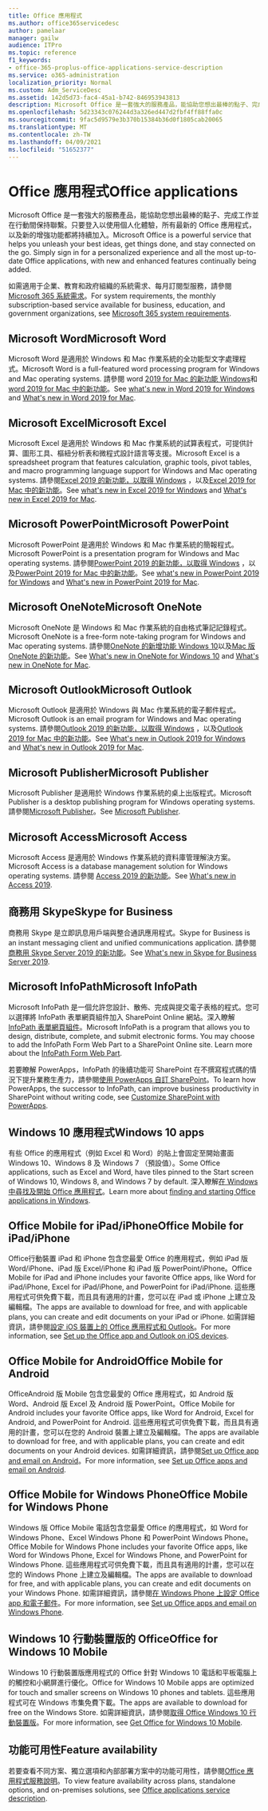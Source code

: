 ```yaml
---
title: Office 應用程式
ms.author: office365servicedesc
author: pamelaar
manager: gailw
audience: ITPro
ms.topic: reference
f1_keywords:
- office-365-proplus-office-applications-service-description
ms.service: o365-administration
localization_priority: Normal
ms.custom: Adm_ServiceDesc
ms.assetid: 142d5d73-fac4-45a1-b742-846953943813
description: Microsoft Office 是一套強大的服務產品，能協助您想出最棒的點子、完成工作並在行動間保持聯繫。只要登入以使用個人化體驗，所有最新的 Office 應用程式，以及新的增強功能都將持續加入。
ms.openlocfilehash: 5d23343c076244d3a326ed447d2fbf4ff88ffa0c
ms.sourcegitcommit: 9fac5d9579e3b370b15384b36d0f1805cab20065
ms.translationtype: MT
ms.contentlocale: zh-TW
ms.lasthandoff: 04/09/2021
ms.locfileid: "51652377"
---
```

# <a name="office-applications"></a><span data-ttu-id="6b738-104">Office 應用程式</span><span class="sxs-lookup"><span data-stu-id="6b738-104">Office applications</span></span>

<span data-ttu-id="6b738-p102">Microsoft Office 是一套強大的服務產品，能協助您想出最棒的點子、完成工作並在行動間保持聯繫。只要登入以使用個人化體驗，所有最新的 Office 應用程式，以及新的增強功能都將持續加入。</span><span class="sxs-lookup"><span data-stu-id="6b738-p102">Microsoft Office is a powerful service that helps you unleash your best ideas, get things done, and stay connected on the go. Simply sign in for a personalized experience and all the most up-to-date Office applications, with new and enhanced features continually being added.</span></span>
  
<span data-ttu-id="6b738-107">如需適用于企業、教育和政府組織的系統需求、每月訂閱型服務，請參閱[Microsoft 365 系統需求](https://products.office.com/office-system-requirements/#Office365forBEG)。</span><span class="sxs-lookup"><span data-stu-id="6b738-107">For system requirements, the monthly subscription-based service available for business, education, and government organizations, see [Microsoft 365 system requirements](https://products.office.com/office-system-requirements/#Office365forBEG).</span></span>
  
## <a name="microsoft-word"></a><span data-ttu-id="6b738-108">Microsoft Word</span><span class="sxs-lookup"><span data-stu-id="6b738-108">Microsoft Word</span></span>

<span data-ttu-id="6b738-109">Microsoft Word 是適用於 Windows 和 Mac 作業系統的全功能型文字處理程式。</span><span class="sxs-lookup"><span data-stu-id="6b738-109">Microsoft Word is a full-featured word processing program for Windows and Mac operating systems.</span></span> <span data-ttu-id="6b738-110">請參閱 word [2019 for Mac 的新功能 Windows](https://support.office.com/article/what-s-new-in-word-2019-for-windows-d3d31e5e-2bb8-4433-80bb-08279beef4b3)和[word 2019 for Mac 中的新功能](https://support.office.com/article/what-s-new-in-word-2019-for-mac-247e0cd4-a758-4b42-a157-42eb8853aef5)。</span><span class="sxs-lookup"><span data-stu-id="6b738-110">See [what's new in Word 2019 for Windows](https://support.office.com/article/what-s-new-in-word-2019-for-windows-d3d31e5e-2bb8-4433-80bb-08279beef4b3) and [What's new in Word 2019 for Mac](https://support.office.com/article/what-s-new-in-word-2019-for-mac-247e0cd4-a758-4b42-a157-42eb8853aef5).</span></span>
  
## <a name="microsoft-excel"></a><span data-ttu-id="6b738-111">Microsoft Excel</span><span class="sxs-lookup"><span data-stu-id="6b738-111">Microsoft Excel</span></span>

<span data-ttu-id="6b738-112">Microsoft Excel 是適用於 Windows 和 Mac 作業系統的試算表程式，可提供計算、圖形工具、樞紐分析表和微程式設計語言等支援。</span><span class="sxs-lookup"><span data-stu-id="6b738-112">Microsoft Excel is a spreadsheet program that features calculation, graphic tools, pivot tables, and macro programming language support for Windows and Mac operating systems.</span></span> <span data-ttu-id="6b738-113">請參閱[Excel 2019 的新功能，以取得 Windows](https://support.office.com/article/what-s-new-in-excel-2019-for-windows-5a201203-1155-4055-82a5-82bf0994631f) ，以及[Excel 2019 for Mac 中的新功能](https://support.office.com/article/what-s-new-in-excel-2019-for-mac-5ce129d3-9e5c-417f-9545-fb6f7b72674d)。</span><span class="sxs-lookup"><span data-stu-id="6b738-113">See [what's new in Excel 2019 for Windows](https://support.office.com/article/what-s-new-in-excel-2019-for-windows-5a201203-1155-4055-82a5-82bf0994631f) and [What's new in Excel 2019 for Mac](https://support.office.com/article/what-s-new-in-excel-2019-for-mac-5ce129d3-9e5c-417f-9545-fb6f7b72674d).</span></span>
  
## <a name="microsoft-powerpoint"></a><span data-ttu-id="6b738-114">Microsoft PowerPoint</span><span class="sxs-lookup"><span data-stu-id="6b738-114">Microsoft PowerPoint</span></span>

<span data-ttu-id="6b738-115">Microsoft PowerPoint 是適用於 Windows 和 Mac 作業系統的簡報程式。</span><span class="sxs-lookup"><span data-stu-id="6b738-115">Microsoft PowerPoint is a presentation program for Windows and Mac operating systems.</span></span> <span data-ttu-id="6b738-116">請參閱[PowerPoint 2019 的新功能，以取得 Windows](https://support.office.com/article/what-s-new-in-powerpoint-2019-for-windows-8355a56a-f643-42d2-8454-784fa9b3d109) ，以及[PowerPoint 2019 for Mac 中的新功能](https://support.office.com/article/what-s-new-in-powerpoint-2019-for-mac-5038ba79-48c5-40f0-adff-11489e5d6fed)。</span><span class="sxs-lookup"><span data-stu-id="6b738-116">See [what's new in PowerPoint 2019 for Windows](https://support.office.com/article/what-s-new-in-powerpoint-2019-for-windows-8355a56a-f643-42d2-8454-784fa9b3d109) and [What's new in PowerPoint 2019 for Mac](https://support.office.com/article/what-s-new-in-powerpoint-2019-for-mac-5038ba79-48c5-40f0-adff-11489e5d6fed).</span></span>
  
## <a name="microsoft-onenote"></a><span data-ttu-id="6b738-117">Microsoft OneNote</span><span class="sxs-lookup"><span data-stu-id="6b738-117">Microsoft OneNote</span></span>

<span data-ttu-id="6b738-118">Microsoft OneNote 是 Windows 和 Mac 作業系統的自由格式筆記記錄程式。</span><span class="sxs-lookup"><span data-stu-id="6b738-118">Microsoft OneNote is a free-form note-taking program for Windows and Mac operating systems.</span></span> <span data-ttu-id="6b738-119">請參閱[OneNote 的新增功能 Windows 10](https://support.office.com/article/what-s-new-in-onenote-for-windows-10-1477d5de-f4fd-4943-b18a-ff17091161ea)以及[Mac 版 OneNote 的新功能](https://support.office.com/article/see-what-s-new-in-onenote-for-mac-c82d3f15-252f-452a-89ba-e09fbe418829)。</span><span class="sxs-lookup"><span data-stu-id="6b738-119">See [What's new in OneNote for Windows 10](https://support.office.com/article/what-s-new-in-onenote-for-windows-10-1477d5de-f4fd-4943-b18a-ff17091161ea) and [What's new in OneNote for Mac](https://support.office.com/article/see-what-s-new-in-onenote-for-mac-c82d3f15-252f-452a-89ba-e09fbe418829).</span></span>
  
## <a name="microsoft-outlook"></a><span data-ttu-id="6b738-120">Microsoft Outlook</span><span class="sxs-lookup"><span data-stu-id="6b738-120">Microsoft Outlook</span></span>

<span data-ttu-id="6b738-121">Microsoft Outlook 是適用於 Windows 與 Mac 作業系統的電子郵件程式。</span><span class="sxs-lookup"><span data-stu-id="6b738-121">Microsoft Outlook is an email program for Windows and Mac operating systems.</span></span> <span data-ttu-id="6b738-122">請參閱[Outlook 2019 的新功能，以取得 Windows](https://support.office.com/article/what-s-new-in-outlook-2019-for-windows-0c64df36-0908-4ff6-a7fc-573a62800525) ，以及[Outlook 2019 for Mac 中的新功能](https://support.office.com/article/what-s-new-in-outlook-2019-for-mac-05736033-f99e-4cb2-88aa-01e979b0736b)。</span><span class="sxs-lookup"><span data-stu-id="6b738-122">See [What's new in Outlook 2019 for Windows](https://support.office.com/article/what-s-new-in-outlook-2019-for-windows-0c64df36-0908-4ff6-a7fc-573a62800525) and [What's new in Outlook 2019 for Mac](https://support.office.com/article/what-s-new-in-outlook-2019-for-mac-05736033-f99e-4cb2-88aa-01e979b0736b).</span></span>
  
## <a name="microsoft-publisher"></a><span data-ttu-id="6b738-123">Microsoft Publisher</span><span class="sxs-lookup"><span data-stu-id="6b738-123">Microsoft Publisher</span></span>

<span data-ttu-id="6b738-124">Microsoft Publisher 是適用於 Windows 作業系統的桌上出版程式。</span><span class="sxs-lookup"><span data-stu-id="6b738-124">Microsoft Publisher is a desktop publishing program for Windows operating systems.</span></span> <span data-ttu-id="6b738-125">請參閱[Microsoft Publisher](https://products.office.com/publisher)。</span><span class="sxs-lookup"><span data-stu-id="6b738-125">See [Microsoft Publisher](https://products.office.com/publisher).</span></span>
  
## <a name="microsoft-access"></a><span data-ttu-id="6b738-126">Microsoft Access</span><span class="sxs-lookup"><span data-stu-id="6b738-126">Microsoft Access</span></span>

<span data-ttu-id="6b738-127">Microsoft Access 是適用於 Windows 作業系統的資料庫管理解決方案。</span><span class="sxs-lookup"><span data-stu-id="6b738-127">Microsoft Access is a database management solution for Windows operating systems.</span></span> <span data-ttu-id="6b738-128">請參閱 [Access 2019 的新功能](https://support.office.com/article/what-s-new-in-access-2019-f52c5317-3494-4105-9c56-5a2abb8e0f87)。</span><span class="sxs-lookup"><span data-stu-id="6b738-128">See [What's new in Access 2019](https://support.office.com/article/what-s-new-in-access-2019-f52c5317-3494-4105-9c56-5a2abb8e0f87).</span></span>
  
## <a name="skype-for-business"></a><span data-ttu-id="6b738-129">商務用 Skype</span><span class="sxs-lookup"><span data-stu-id="6b738-129">Skype for Business</span></span>

<span data-ttu-id="6b738-130">商務用 Skype 是立即訊息用戶端與整合通訊應用程式。</span><span class="sxs-lookup"><span data-stu-id="6b738-130">Skype for Business is an instant messaging client and unified communications application.</span></span> <span data-ttu-id="6b738-131">請參閱[商務用 Skype Server 2019 的新功能](/skypeforbusiness/whats-new)。</span><span class="sxs-lookup"><span data-stu-id="6b738-131">See [What's new in Skype for Business Server 2019](/skypeforbusiness/whats-new).</span></span>
  
## <a name="microsoft-infopath"></a><span data-ttu-id="6b738-132">Microsoft InfoPath</span><span class="sxs-lookup"><span data-stu-id="6b738-132">Microsoft InfoPath</span></span>

<span data-ttu-id="6b738-p111">Microsoft InfoPath 是一個允許您設計、散佈、完成與提交電子表格的程式。您可以選擇將 InfoPath 表單網頁組件加入 SharePoint Online 網站。深入瞭解 [InfoPath 表單網頁組件](https://go.microsoft.com/fwlink/p/?LinkId=271687)。</span><span class="sxs-lookup"><span data-stu-id="6b738-p111">Microsoft InfoPath is a program that allows you to design, distribute, complete, and submit electronic forms. You may choose to add the InfoPath Form Web Part to a SharePoint Online site. Learn more about the [InfoPath Form Web Part](https://go.microsoft.com/fwlink/p/?LinkId=271687).</span></span>

<span data-ttu-id="6b738-136">若要瞭解 PowerApps，InfoPath 的後續功能可 SharePoint 在不撰寫程式碼的情況下提升業務生產力，請參閱[使用 PowerApps 自訂 SharePoint](https://powerapps.microsoft.com/infopath/)。</span><span class="sxs-lookup"><span data-stu-id="6b738-136">To learn how PowerApps, the successor to InfoPath, can improve business productivity in SharePoint without writing code, see [Customize SharePoint with PowerApps](https://powerapps.microsoft.com/infopath/).</span></span>
  
## <a name="windows-10-apps"></a><span data-ttu-id="6b738-137">Windows 10 應用程式</span><span class="sxs-lookup"><span data-stu-id="6b738-137">Windows 10 apps</span></span>

<span data-ttu-id="6b738-138">有些 Office 的應用程式（例如 Excel 和 Word）的貼上會固定至開始畫面 Windows 10、Windows 8 及 Windows 7 （預設值）。</span><span class="sxs-lookup"><span data-stu-id="6b738-138">Some Office applications, such as Excel and Word, have tiles pinned to the Start screen of Windows 10, Windows 8, and Windows 7 by default.</span></span> <span data-ttu-id="6b738-139">深入瞭解[在 Windows 中尋找及開始 Office 應用程式](https://support.microsoft.com/office/907ce545-6ae8-459b-8d9d-de6764a635d6)。</span><span class="sxs-lookup"><span data-stu-id="6b738-139">Learn more about [finding and starting Office applications in Windows](https://support.microsoft.com/office/907ce545-6ae8-459b-8d9d-de6764a635d6).</span></span>
  
## <a name="office-mobile-for-ipadiphone"></a><span data-ttu-id="6b738-140">Office Mobile for iPad/iPhone</span><span class="sxs-lookup"><span data-stu-id="6b738-140">Office Mobile for iPad/iPhone</span></span>

<span data-ttu-id="6b738-141">Office行動裝置 iPad 和 iPhone 包含您最愛 Office 的應用程式，例如 iPad 版 Word/iPhone、iPad 版 Excel/iPhone 和 iPad 版 PowerPoint/iPhone。</span><span class="sxs-lookup"><span data-stu-id="6b738-141">Office Mobile for iPad and iPhone includes your favorite Office apps, like Word for iPad/iPhone, Excel for iPad/iPhone, and PowerPoint for iPad/iPhone.</span></span> <span data-ttu-id="6b738-142">這些應用程式可供免費下載，而且具有適用的計畫，您可以在 iPad 或 iPhone 上建立及編輯檔。</span><span class="sxs-lookup"><span data-stu-id="6b738-142">The apps are available to download for free, and with applicable plans, you can create and edit documents on your iPad or iPhone.</span></span> <span data-ttu-id="6b738-143">如需詳細資訊，請參閱[設定 iOS 裝置上的 Office 應用程式和 Outlook](https://support.microsoft.com/office/0402b37e-49c4-4419-a030-f34c2013041f)。</span><span class="sxs-lookup"><span data-stu-id="6b738-143">For more information, see [Set up the Office app and Outlook on iOS devices](https://support.microsoft.com/office/0402b37e-49c4-4419-a030-f34c2013041f).</span></span>

## <a name="office-mobile-for-android"></a><span data-ttu-id="6b738-144">Office Mobile for Android</span><span class="sxs-lookup"><span data-stu-id="6b738-144">Office Mobile for Android</span></span>

<span data-ttu-id="6b738-145">OfficeAndroid 版 Mobile 包含您最愛的 Office 應用程式，如 Android 版 Word、Android 版 Excel 及 Android 版 PowerPoint。</span><span class="sxs-lookup"><span data-stu-id="6b738-145">Office Mobile for Android includes your favorite Office apps, like Word for Android, Excel for Android, and PowerPoint for Android.</span></span> <span data-ttu-id="6b738-146">這些應用程式可供免費下載，而且具有適用的計畫，您可以在您的 Android 裝置上建立及編輯檔。</span><span class="sxs-lookup"><span data-stu-id="6b738-146">The apps are available to download for free, and with applicable plans, you can create and edit documents on your Android devices.</span></span> <span data-ttu-id="6b738-147">如需詳細資訊，請參閱[Set up Office app and email on Android](https://support.office.com/article/6ef2ebf2-fc2d-474a-be4a-5a801365c87f)。</span><span class="sxs-lookup"><span data-stu-id="6b738-147">For more information, see [Set up Office apps and email on Android](https://support.office.com/article/6ef2ebf2-fc2d-474a-be4a-5a801365c87f).</span></span>

## <a name="office-mobile-for-windows-phone"></a><span data-ttu-id="6b738-148">Office Mobile for Windows Phone</span><span class="sxs-lookup"><span data-stu-id="6b738-148">Office Mobile for Windows Phone</span></span>

<span data-ttu-id="6b738-149">Windows 版 Office Mobile 電話包含您最愛 Office 的應用程式，如 Word for Windows Phone、Excel Windows Phone 和 PowerPoint Windows Phone。</span><span class="sxs-lookup"><span data-stu-id="6b738-149">Office Mobile for Windows Phone includes your favorite Office apps, like Word for Windows Phone, Excel for Windows Phone, and PowerPoint for Windows Phone.</span></span> <span data-ttu-id="6b738-150">這些應用程式可供免費下載，而且具有適用的計畫，您可以在您的 Windows Phone 上建立及編輯檔。</span><span class="sxs-lookup"><span data-stu-id="6b738-150">The apps are available to download for free, and with applicable plans, you can create and edit documents on your Windows Phone.</span></span> <span data-ttu-id="6b738-151">如需詳細資訊，請參閱[在 Windows Phone 上設定 Office app 和電子郵件](https://support.office.com/article/9bccc8b8-a321-4d0d-a45e-6e06a3438e43)。</span><span class="sxs-lookup"><span data-stu-id="6b738-151">For more information, see [Set up Office apps and email on Windows Phone](https://support.office.com/article/9bccc8b8-a321-4d0d-a45e-6e06a3438e43).</span></span>

## <a name="office-for-windows-10-mobile"></a><span data-ttu-id="6b738-152">Windows 10 行動裝置版的 Office</span><span class="sxs-lookup"><span data-stu-id="6b738-152">Office for Windows 10 Mobile</span></span>

<span data-ttu-id="6b738-153">Windows 10 行動裝置版應用程式的 Office 針對 Windows 10 電話和平板電腦上的觸控和小網屏進行優化。</span><span class="sxs-lookup"><span data-stu-id="6b738-153">Office for Windows 10 Mobile apps are optimized for touch and smaller screens on Windows 10 phones and tablets.</span></span> <span data-ttu-id="6b738-154">這些應用程式可在 Windows 市集免費下載。</span><span class="sxs-lookup"><span data-stu-id="6b738-154">The apps are available to download for free on the Windows Store.</span></span> <span data-ttu-id="6b738-155">如需詳細資訊，請參閱[取得 Office Windows 10 行動裝置版](https://products.office.com/mobile/office-mobile-apps-for-windows)。</span><span class="sxs-lookup"><span data-stu-id="6b738-155">For more information, see [Get Office for Windows 10 Mobile](https://products.office.com/mobile/office-mobile-apps-for-windows).</span></span>
  
## <a name="feature-availability"></a><span data-ttu-id="6b738-156">功能可用性</span><span class="sxs-lookup"><span data-stu-id="6b738-156">Feature availability</span></span>

<span data-ttu-id="6b738-157">若要查看不同方案、獨立選項和內部部署方案中的功能可用性，請參閱[Office 應用程式服務說明](office-applications-service-description.md)。</span><span class="sxs-lookup"><span data-stu-id="6b738-157">To view feature availability across plans, standalone options, and on-premises solutions, see [Office applications service description](office-applications-service-description.md).</span></span>
